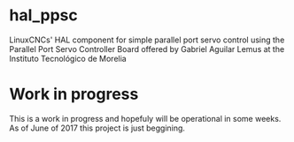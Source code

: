 # hal_ppsc
LinuxCNCs' HAL component for simple parallel port servo control using the Parallel Port Servo Controller Board offered by Gabriel Aguilar Lemus at the Instituto Tecnológico de Morelia

# Work in progress
This is a work in progress and hopefuly will be operational in some weeks. As of June of 2017 this project is just beggining.
